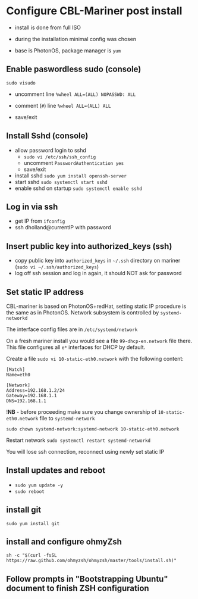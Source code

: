 # Configure CBL-Mariner post install

* install is done from full ISO

* during the installation minimal config was chosen

* base is PhotonOS, package manager is `yum`

## Enable paswordless sudo (console)

`sudo visudo`

* uncomment line `%wheel ALL=(ALL) NOPASSWD: ALL`

* comment (`#`) line `%wheel ALL=(ALL) ALL`

* save/exit

## Install Sshd (console)

* allow password login to sshd
  * `sudo vi /etc/ssh/ssh_config`
  * uncomment `PasswordAuthentication yes`
  * save/exit
* install sshd `sudo yum install openssh-server`
* start sshd `sudo systemctl start sshd`
* enable sshd on startup `sudo systemctl enable sshd`

## Log in via ssh

* get IP from `ifconfig`
* ssh dholland@currentIP with password

## Insert public key into authorized_keys (ssh)

* copy public key into `authorized_keys` in `~/.ssh` directory on mariner (`sudo vi ~/.ssh/authorized_keys`)
* log off ssh session and log in again, it should NOT ask for password

## Set static IP address

CBL-mariner is based on PhotonOS+redHat, setting static IP procedure is the same as in PhotonOS. Network subsystem is controlled by `systemd-networkd`

The interface config files are in `/etc/systemd/network`

On a fresh mariner install you would see a file `99-dhcp-en.network` file there. This file configures all `e*` interfaces for DHCP by default.

Create a file `sudo vi 10-static-eth0.network` with the following content:

```properties
[Match]
Name=eth0

[Network]
Address=192.168.1.2/24
Gateway=192.168.1.1
DNS=192.168.1.1
```

!**NB** - before proceeding make sure you change ownership of `10-static-eth0.network` file to `systemd-network`

```properties
sudo chown systemd-network:systemd-network 10-static-eth0.network
```

Restart network `sudo systemctl restart systemd-networkd`

You will lose ssh connection, reconnect using newly set static IP

## Install updates and reboot

* `sudo yum update -y`
* `sudo reboot`

## install git

`sudo yum install git`

## install and configure ohmyZsh

`sh -c "$(curl -fsSL https://raw.github.com/ohmyzsh/ohmyzsh/master/tools/install.sh)"`

## Follow prompts in "Bootstrapping Ubuntu" document to finish ZSH configuration
